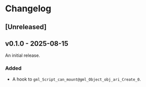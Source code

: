 # Changelog

## [Unreleased]

## v0.1.0 - 2025-08-15

An initial release.

### Added

- A hook to `gml_Script_can_mount@gml_Object_obj_ari_Create_0`.
